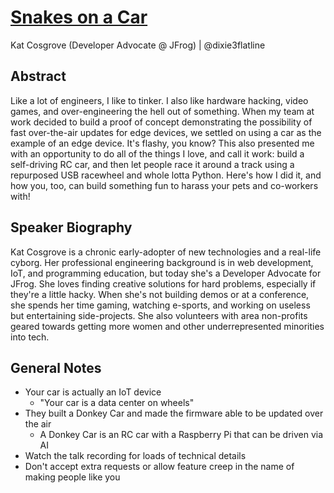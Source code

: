 # [Snakes on a Car](https://desertedisland.club/agenda/#katcosgrove)

Kat Cosgrove (Developer Advocate @ JFrog) | @dixie3flatline

## Abstract

Like a lot of engineers, I like to tinker. I also like hardware hacking, video games, and over-engineering the hell out of something. When my team at work decided to build a proof of concept demonstrating the possibility of fast over-the-air updates for edge devices, we settled on using a car as the example of an edge device. It's flashy, you know? This also presented me with an opportunity to do all of the things I love, and call it work: build a self-driving RC car, and then let people race it around a track using a repurposed USB racewheel and whole lotta Python. Here's how I did it, and how you, too, can build something fun to harass your pets and co-workers with!

## Speaker Biography

Kat Cosgrove is a chronic early-adopter of new technologies and a real-life cyborg. Her professional engineering background is in web development, IoT, and programming education, but today she's a Developer Advocate for JFrog. She loves finding creative solutions for hard problems, especially if they're a little hacky. When she's not building demos or at a conference, she spends her time gaming, watching e-sports, and working on useless but entertaining side-projects. She also volunteers with area non-profits geared towards getting more women and other underrepresented minorities into tech.

## General Notes

- Your car is actually an IoT device
	- "Your car is a data center on wheels"
- They built a Donkey Car and made the firmware able to be updated over the air
	- A Donkey Car is an RC car with a Raspberry Pi that can be driven via AI
- Watch the talk recording for loads of technical details
- Don't accept extra requests or allow feature creep in the name of making people like you
